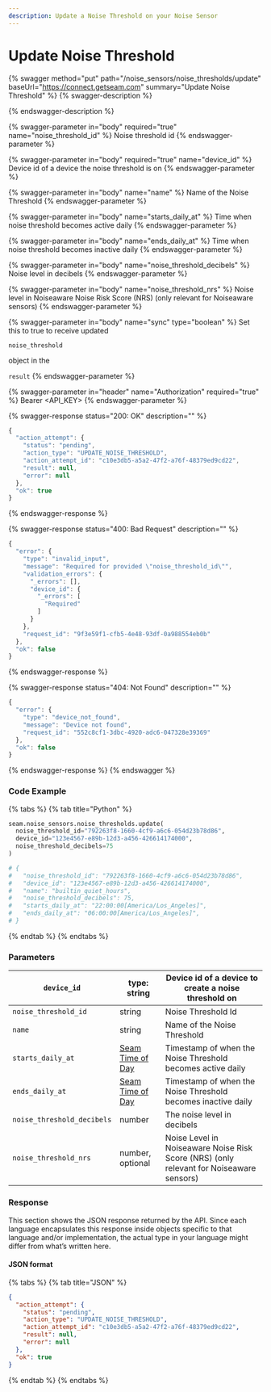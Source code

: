 ```yaml
---
description: Update a Noise Threshold on your Noise Sensor
---
```


# Update Noise Threshold

{% swagger method="put" path="/noise_sensors/noise_thresholds/update" baseUrl="https://connect.getseam.com" summary="Update Noise Threshold" %}
{% swagger-description %}

{% endswagger-description %}

{% swagger-parameter in="body" required="true" name="noise_threshold_id" %}
Noise threshold id
{% endswagger-parameter %}

{% swagger-parameter in="body" required="true" name="device_id" %}
Device id of a device the noise threshold is on
{% endswagger-parameter %}

{% swagger-parameter in="body" name="name" %}
Name of the Noise Threshold
{% endswagger-parameter %}

{% swagger-parameter in="body" name="starts_daily_at" %}
Time when noise threshold becomes active daily
{% endswagger-parameter %}

{% swagger-parameter in="body" name="ends_daily_at" %}
Time when noise threshold becomes inactive daily
{% endswagger-parameter %}

{% swagger-parameter in="body" name="noise_threshold_decibels" %}
Noise level in decibels
{% endswagger-parameter %}

{% swagger-parameter in="body" name="noise_threshold_nrs" %}
Noise level in Noiseaware Noise Risk Score (NRS) (only relevant for Noiseaware sensors)
{% endswagger-parameter %}

{% swagger-parameter in="body" name="sync" type="boolean" %}
Set this to true to receive updated

`noise_threshold`

object in the

`result`
{% endswagger-parameter %}

{% swagger-parameter in="header" name="Authorization" required="true" %}
Bearer <API_KEY>
{% endswagger-parameter %}

{% swagger-response status="200: OK" description="" %}

```javascript
{
  "action_attempt": {
    "status": "pending",
    "action_type": "UPDATE_NOISE_THRESHOLD",
    "action_attempt_id": "c10e3db5-a5a2-47f2-a76f-48379ed9cd22",
    "result": null,
    "error": null
  },
  "ok": true
}
```

{% endswagger-response %}

{% swagger-response status="400: Bad Request" description="" %}

```javascript
{
  "error": {
    "type": "invalid_input",
    "message": "Required for provided \"noise_threshold_id\"",
    "validation_errors": {
      "_errors": [],
      "device_id": {
        "_errors": [
          "Required"
        ]
      }
    },
    "request_id": "9f3e59f1-cfb5-4e48-93df-0a988554eb0b"
  },
  "ok": false
}
```

{% endswagger-response %}

{% swagger-response status="404: Not Found" description="" %}

```javascript
{
  "error": {
    "type": "device_not_found",
    "message": "Device not found",
    "request_id": "552c8cf1-3dbc-4920-adc6-047328e39369"
  },
  "ok": false
}
```

{% endswagger-response %}
{% endswagger %}

### Code Example

{% tabs %}
{% tab title="Python" %}

```python
seam.noise_sensors.noise_thresholds.update(
  noise_threshold_id="792263f8-1660-4cf9-a6c6-054d23b78d86",
  device_id="123e4567-e89b-12d3-a456-426614174000",
  noise_threshold_decibels=75
)

# {
#   "noise_threshold_id": "792263f8-1660-4cf9-a6c6-054d23b78d86",
#   "device_id": "123e4567-e89b-12d3-a456-426614174000",
#   "name": "builtin_quiet_hours",
#   "noise_threshold_decibels": 75,
#   "starts_daily_at": "22:00:00[America/Los_Angeles]",
#   "ends_daily_at": "06:00:00[America/Los_Angeles]",
# }
```

{% endtab %}
{% endtabs %}

### Parameters

| `device_id`                | type: string                                          | Device id of a device to create a noise threshold on                                    |
| -------------------------- | ----------------------------------------------------- | --------------------------------------------------------------------------------------- |
| `noise_threshold_id`       | string                                                | Noise Threshold Id                                                                      |
| `name`                     | string                                                | Name of the Noise Threshold                                                             |
| `starts_daily_at`          | [Seam Time of Day](https://github.com/seamapi/seam-tod) | Timestamp of when the Noise Threshold becomes active daily                              |
| `ends_daily_at`            | [Seam Time of Day](https://github.com/seamapi/seam-tod) | Timestamp of when the Noise Threshold becomes inactive daily                            |
| `noise_threshold_decibels` | number                                                | The noise level in decibels                                                             |
| `noise_threshold_nrs`      | number, optional                                      | Noise Level in Noiseaware Noise Risk Score (NRS) (only relevant for Noiseaware sensors) |

### Response

This section shows the JSON response returned by the API. Since each language encapsulates this response inside objects specific to that language and/or implementation, the actual type in your language might differ from what’s written here.

#### JSON format

{% tabs %}
{% tab title="JSON" %}

```json
{
  "action_attempt": {
    "status": "pending",
    "action_type": "UPDATE_NOISE_THRESHOLD",
    "action_attempt_id": "c10e3db5-a5a2-47f2-a76f-48379ed9cd22",
    "result": null,
    "error": null
  },
  "ok": true
}
```

{% endtab %}
{% endtabs %}
